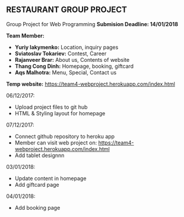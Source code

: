 ## RESTAURANT GROUP PROJECT

Group Project for Web Programming
**Submision Deadline: 14/01/2018**

**Team Member:** 
- **Yuriy Iakymenko:** Location, inquiry pages
- **Sviatoslav Tokariev:** Contest, Career
- **Rajanveer Brar:** About us, Contents of website
- **Thang Cong Dinh:** Homepage, booking, giftcard
- **Aqs Malhotra:** Menu, Special, Contact us

**Temp website:** https://team4-webproject.herokuapp.com/index.html

06/12/2017:
- Upload project files to git hub
- HTML & Styling layout for homepage

07/12/2017:
- Connect github repository to heroku app
- Member can visit web project on: https://team4-webproject.herokuapp.com/index.html
- Add tablet designnn

03/01/2018:

- Update content in homepage
- Add giftcard page

04/01/2018:

- Add booking page
